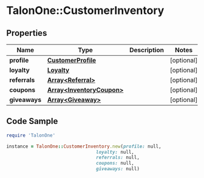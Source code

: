 # TalonOne::CustomerInventory

## Properties

Name | Type | Description | Notes
------------ | ------------- | ------------- | -------------
**profile** | [**CustomerProfile**](CustomerProfile.md) |  | [optional] 
**loyalty** | [**Loyalty**](Loyalty.md) |  | [optional] 
**referrals** | [**Array&lt;Referral&gt;**](Referral.md) |  | [optional] 
**coupons** | [**Array&lt;InventoryCoupon&gt;**](InventoryCoupon.md) |  | [optional] 
**giveaways** | [**Array&lt;Giveaway&gt;**](Giveaway.md) |  | [optional] 

## Code Sample

```ruby
require 'TalonOne'

instance = TalonOne::CustomerInventory.new(profile: null,
                                 loyalty: null,
                                 referrals: null,
                                 coupons: null,
                                 giveaways: null)
```


